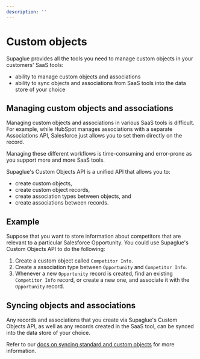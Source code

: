 ```yaml
---
description: ''
---
```


# Custom objects

Supaglue provides all the tools you need to manage custom objects in your customers' SaaS tools:

- ability to manage custom objects and associations
- ability to sync objects and associations from SaaS tools into the data store of your choice

## Managing custom objects and associations

Managing custom objects and associations in various SaaS tools is difficult. For example, while HubSpot manages associations with a separate Associations API, Salesforce just allows you to set them directly on the record.

Managing these different workflows is time-consuming and error-prone as you support more and more SaaS tools.

Supaglue's Custom Objects API is a unified API that allows you to:

- create custom objects,
- create custom object records,
- create association types between objects, and
- create associations between records.

## Example

Suppose that you want to store information about competitors that are relevant to a particular Salesforce Opportunity. You could use Supaglue's Custom Objects API to do the following:

1. Create a custom object called `Competitor Info`.
1. Create a association type between `Opportunity` and `Competitor Info`.
1. Whenever a new `Opportunity` record is created, find an existing `Competitor Info` record, or create a new one, and associate it with the `Opportunity` record.

## Syncing objects and associations

Any records and associations that you create via Supaglue's Custom Objects API, as well as any records created in the SaaS tool, can be synced into the data store of your choice.

Refer to our [docs on syncing standard and custom objects](../integration-patterns/managed-syncs#standard-and-custom-objects) for more information.
